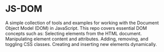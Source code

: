 # JS-DOM
A simple collection of tools and examples for working with the Document Object Model (DOM) in JavaScript.
This repo covers essential DOM concepts such as:
Selecting elements from the HTML document.
Manipulating element content and attributes.
Adding, removing, and toggling CSS classes.
Creating and inserting new elements dynamically.
